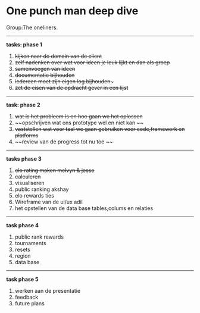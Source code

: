 # One punch man deep dive

Group:The oneliners.

---
**tasks: phase 1**


1.  ~~kijken naar de domain van de client~~
2.  ~~zelf nadenken over wat voor ideen je leuk lijkt en dan als groep~~
3.  ~~samenvoegen van ideen~~
4.  ~~documentatie bijhouden~~
5.  ~~iedereen moet zijn eigen log bijhouden~~~
6.  ~~zet de eisen van de opdracht gever in een lijst~~
---
**task: phase 2**


1.   ~~wat is het probleem is en hoe gaan we het oplossen~~
2.   ~~opschrijven wat ons prototype wel en niet kan ~~ 
3.   ~~vaststellen wat voor taal we gaan gebruiken voor code,framework en platforms~~
4.   ~~review van de progress tot nu toe ~~


---
**tasks phase 3**

1. ~~elo rating maken  melvyn & jesse~~
2. ~~calculeren~~
3. visualiseren
4. public ranking akshay
5. elo rewards ties 
6. Wireframe van de ui/ux adil 
7. het opstellen van de data base tables,colums en relaties

---
**task phase 4**

1. public rank rewards
2. tournaments
3. resets
4. region
5. data base

---
**task phase 5**

1. werken aan de presentatie
2. feedback
3. future plans
